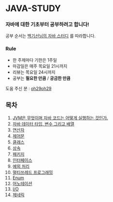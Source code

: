 JAVA-STUDY
===

### 자바에 대한 기초부터 공부하려고 합니다!

공부 순서는 [백기선님의 자바 스터디](https://github.com/whiteship/live-study) 를 따라합니다.

### Rule

- 한 주제마다 기한은 1주일
- 마감일은 매주 목요일 21시까지
- 리뷰는 목요일 24시까지
- 공부는 **필요한 만큼** / **궁금한 만큼**

도움 주신 분 : [oh29oh29](https://github.com/oh29oh29)

## 목차
1. [JVM은 무엇이며 자바 코드는 어떻게 실행하는 것인가.](https://github.com/dbgusrb12/Java-Study/tree/master/01.JVM)
2. [자바 데이터 타입, 변수 그리고 배열](https://github.com/dbgusrb12/Java-Study/tree/master/02.DataType,Variable,Array)
3. [연산자](https://github.com/dbgusrb12/Java-Study/tree/master/03.Operator)
4. [제어문](https://github.com/dbgusrb12/Java-Study/tree/master/04.Control%20Flow%20Statements)
5. [클래스](https://github.com/dbgusrb12/Java-Study/tree/master/05.Class)
6. [상속](https://github.com/dbgusrb12/Java-Study/tree/master/06.Inheritance)
7. [패키지](https://github.com/dbgusrb12/Java-Study/tree/master/07.Package)
8. [인터페이스](https://github.com/dbgusrb12/Java-Study/tree/master/08.Interface)
9. [예외 처리](https://github.com/dbgusrb12/Java-Study/tree/master/09.Exception)
10. [멀티쓰레드 프로그래밍](https://github.com/dbgusrb12/Java-Study/tree/master/10.Multi%20Thread)
11. [Enum](https://github.com/dbgusrb12/Java-Study/tree/master/11.Enum)
12. [어노테이션](https://github.com/dbgusrb12/Java-Study/tree/master/12.Annotation)
13. [I/O](https://github.com/dbgusrb12/Java-Study/tree/master/13.Input,Output)
14. [제네릭](https://github.com/dbgusrb12/Java-Study/tree/study/14.Generics)
